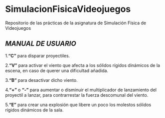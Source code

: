 # SimulacionFisicaVideojuegos
Repositorio de las prácticas de la asignatura de Simulación Física de Videojuegos

## *MANUAL DE USUARIO*


1.**“C”** para disparar proyectiles.

2.**“V”** para activar el viento que afecta a los sólidos rígidos dinámicos de la escena, en caso de querer una dificultad añadida.

3.**“B”** para desactivar dicho viento.

4.**“+”** o **“-”** para aumentar o disminuir el multiplicador de lanzamiento del proyectil a lanzar, para contrarrestar la fuerza descomunal del viento.

5.**“E”** para crear una explosión que libere un poco los molestos sólidos rígidos dinámicos de la sala.
